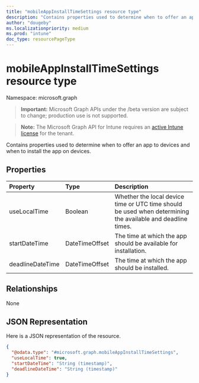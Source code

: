 ```yaml
---
title: "mobileAppInstallTimeSettings resource type"
description: "Contains properties used to determine when to offer an app to devices and when to install the app on devices."
author: "dougeby"
ms.localizationpriority: medium
ms.prod: "intune"
doc_type: resourcePageType
---
```


# mobileAppInstallTimeSettings resource type

Namespace: microsoft.graph

> **Important:** Microsoft Graph APIs under the /beta version are subject to change; production use is not supported.

> **Note:** The Microsoft Graph API for Intune requires an [active Intune license](https://go.microsoft.com/fwlink/?linkid=839381) for the tenant.

Contains properties used to determine when to offer an app to devices and when to install the app on devices.

## Properties
|Property|Type|Description|
|:---|:---|:---|
|useLocalTime|Boolean|Whether the local device time or UTC time should be used when determining the available and deadline times.|
|startDateTime|DateTimeOffset|The time at which the app should be available for installation.|
|deadlineDateTime|DateTimeOffset|The time at which the app should be installed.|

## Relationships
None

## JSON Representation
Here is a JSON representation of the resource.
<!-- {
  "blockType": "resource",
  "@odata.type": "microsoft.graph.mobileAppInstallTimeSettings"
}
-->
``` json
{
  "@odata.type": "#microsoft.graph.mobileAppInstallTimeSettings",
  "useLocalTime": true,
  "startDateTime": "String (timestamp)",
  "deadlineDateTime": "String (timestamp)"
}
```



